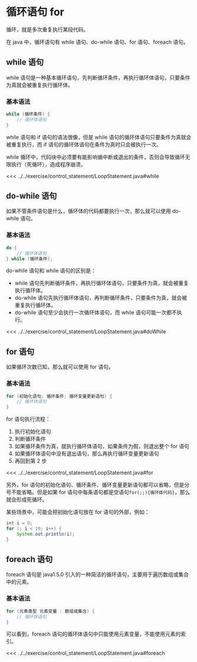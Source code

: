 # 循环语句 for

循环，就是多次重复执行某段代码。

在 java 中，循环语句有 while 语句、do-while 语句、for 语句、foreach 语句。

## while 语句

while 语句是一种基本循环语句，先判断循环条件，再执行循环体语句，只要条件为真就会被重复执行循环体。

### 基本语法

```java
while (循环条件) {
    // 循环体语句
}
```

while 语句和 if 语句的语法很像，但是 while 语句的循环体语句只要条件为真就会被重复执行，而 if 语句的循环体语句在条件为真时只会被执行一次。

while 循环中，代码块中必须要有能影响循中断或退出的条件，否则会导致循环无限执行（死循环），造成程序崩溃。

<<< ../../exercise/control_statement/LoopStatement.java#while

## do-while 语句

如果不管条件语句是什么，循环体的代码都要执行一次，那么就可以使用 do-while 语句。

### 基本语法

```java
do {
    // 循环体语句
} while (循环条件);
```

do-while 语句和 while 语句的区别是：

- while 语句先判断循环条件，再执行循环体语句，只要条件为真，就会被重复执行循环体。
- do-while 语句先执行循环体语句，再判断循环条件，只要条件为真，就会被重复执行循环体。
- do-while 语句至少会执行一次循环体语句，而 while 语句可能一次都不执行。

<<< ../../exercise/control_statement/LoopStatement.java#doWhile

## for 语句

如果循环次数已知，那么就可以使用 for 语句。

### 基本语法

```java
for (初始化语句; 循环条件; 循环变量更新语句) {
    // 循环体语句
}
```

for 语句执行流程：

1. 执行初始化语句
2. 判断循环条件
3. 如果循环条件为真，就执行循环体语句，如果条件为假，则退出整个 for 语句
4. 如果循环体语句中没有退出语句，那么再执行循环变量更新语句
5. 再回到第 2 步

<<< ../../exercise/control_statement/LoopStatement.java#for

另外，for 语句的初始化语句、循环条件、循环变量更新语句都可以省略，但是分号不能省略。但是如果 for 语句中每条语句都是空语句`for(;;){循环体代码}`，那么就会形成死循环。

某些场景中，可能会把初始化语句放在 for 语句的外部，例如：

```java
int i = 0;
for (; i < 10; i++) {
    System.out.println(i);
}
```

## foreach 语句

foreach 语句是 java1.5.0 引入的一种简洁的循环语句，主要用于遍历数组或集合中的元素。

### 基本语法

```java
for (元素类型 元素变量 : 数组或集合) {
    // 循环体语句
}
```

可以看到，foreach 语句的循环体语句中只能使用元素变量，不能使用元素的索引。

<<< ../../exercise/control_statement/LoopStatement.java#foreach
